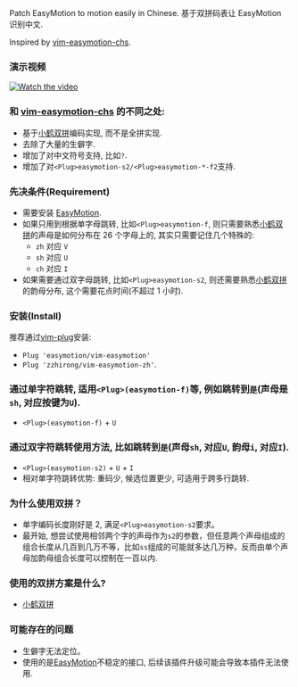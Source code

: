 Patch EasyMotion to motion easily in Chinese. 基于双拼码表让 EasyMotion 识别中文.

Inspired by [vim-easymotion-chs](https://github.com/ZSaberLv0/vim-easymotion-chs).

### 演示视频
[![Watch the video](https://img.youtube.com/vi/ZMWkTkWC1EI/0.jpg)](https://youtu.be/ZMWkTkWC1EI)

### 和 [vim-easymotion-chs](https://github.com/ZSaberLv0/vim-easymotion-chs) 的不同之处:
- 基于[小鹤双拼](https://www.flypy.com/)编码实现, 而不是全拼实现.
- 去除了大量的生僻字.
- 增加了对中文符号支持, 比如`?`.
- 增加了对`<Plug>easymotion-s2/<Plug>easymotion-*-f2`支持.

### 先决条件(Requirement)
- 需要安装 [EasyMotion](https://github.com/easymotion/vim-easymotion).
- 如果只用到根据单字母跳转, 比如`<Plug>easymotion-f`, 则只需要熟悉[小鹤双拼](https://www.flypy.com/)的声母是如何分布在 26 个字母上的, 其实只需要记住几个特殊的:
    - `zh` 对应 `V`
    - `sh` 对应 `U`
    - `ch` 对应 `I`
- 如果需要通过双字母跳转, 比如`<Plug>easymotion-s2`, 则还需要熟悉[小鹤双拼](https://www.flypy.com/)的韵母分布, 这个需要花点时间(不超过 1 小时).

### 安装(Install)
推荐通过[vim-plug](https://github.com/junegunn/vim-plug)安装:
- `Plug 'easymotion/vim-easymotion'`
- `Plug 'zzhirong/vim-easymotion-zh'`.

### 通过单字符跳转, 适用`<Plug>(easymotion-f)`等, 例如跳转到`是`(声母是`sh`, 对应按键为`U`).
- `<Plug>(easymotion-f)` + `U`

### 通过双字符跳转使用方法, 比如跳转到`是`(声母`sh`, 对应`U`, 韵母`i`, 对应`I`).
- `<Plug>(easymotion-s2)` + `U` + `I`
- 相对单字符跳转优势: 重码少, 候选位置更少, 可适用于跨多行跳转.

### 为什么使用双拼？
- 单字编码长度刚好是 2, 满足`<Plug>easymotion-s2`要求。
- 最开始, 想尝试使用相邻两个字的声母作为`s2`的参数，但任意两个声母组成的组合长度从几百到几万不等，比如`ss`组成的可能就多达几万种，反而由单个声母加韵母组合长度可以控制在一百以内.

### 使用的双拼方案是什么?
- [小鹤双拼](https://www.flypy.com/)

### 可能存在的问题
- 生僻字无法定位。
- 使用的是[EasyMotion](https://github.com/easymotion/vim-easymotion)不稳定的接口, 后续该插件升级可能会导致本插件无法使用.

